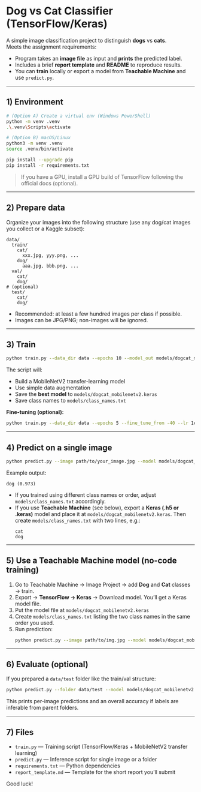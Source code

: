 
# Dog vs Cat Classifier (TensorFlow/Keras)

A simple image classification project to distinguish **dogs** vs **cats**.  
Meets the assignment requirements:
- Program takes an **image file** as input and **prints** the predicted label.
- Includes a brief **report template** and **README** to reproduce results.
- You can **train** locally or export a model from **Teachable Machine** and use `predict.py`.

---

## 1) Environment

```bash
# (Option A) Create a virtual env (Windows PowerShell)
python -m venv .venv
.\.venv\Scripts\activate

# (Option B) macOS/Linux
python3 -m venv .venv
source .venv/bin/activate

pip install --upgrade pip
pip install -r requirements.txt
```

> If you have a GPU, install a GPU build of TensorFlow following the official docs (optional).

---

## 2) Prepare data

Organize your images into the following structure (use any dog/cat images you collect or a Kaggle subset):

```
data/
  train/
    cat/
      xxx.jpg, yyy.png, ...
    dog/
      aaa.jpg, bbb.png, ...
  val/
    cat/
    dog/
# (optional)
  test/
    cat/
    dog/
```

- Recommended: at least a few hundred images per class if possible.
- Images can be JPG/PNG; non-images will be ignored.

---

## 3) Train

```bash
python train.py --data_dir data --epochs 10 --model_out models/dogcat_mobilenetv2.keras
```
The script will:
- Build a MobileNetV2 transfer-learning model
- Use simple data augmentation
- Save the **best model** to `models/dogcat_mobilenetv2.keras`
- Save class names to `models/class_names.txt`

**Fine‑tuning (optional):**
```bash
python train.py --data_dir data --epochs 5 --fine_tune_from -40 --lr 1e-5
```

---

## 4) Predict on a single image

```bash
python predict.py --image path/to/your_image.jpg --model models/dogcat_mobilenetv2.keras
```
Example output:
```
dog (0.973)
```

- If you trained using different class names or order, adjust `models/class_names.txt` accordingly.
- If you use **Teachable Machine** (see below), export a **Keras (.h5 or .keras)** model and place it at `models/dogcat_mobilenetv2.keras`. Then create `models/class_names.txt` with two lines, e.g.:
  ```
  cat
  dog
  ```

---

## 5) Use a Teachable Machine model (no-code training)

1. Go to Teachable Machine → Image Project → add **Dog** and **Cat** classes → train.
2. Export → **TensorFlow → Keras** → Download model. You’ll get a Keras model file.
3. Put the model file at `models/dogcat_mobilenetv2.keras`
4. Create `models/class_names.txt` listing the two class names in the same order you used.
5. Run prediction:
   ```bash
   python predict.py --image path/to/img.jpg --model models/dogcat_mobilenetv2.keras
   ```

---

## 6) Evaluate (optional)

If you prepared a `data/test` folder like the train/val structure:
```bash
python predict.py --folder data/test --model models/dogcat_mobilenetv2.keras
```
This prints per-image predictions and an overall accuracy if labels are inferable from parent folders.

---

## 7) Files

- `train.py` — Training script (TensorFlow/Keras + MobileNetV2 transfer learning)
- `predict.py` — Inference script for single image or a folder
- `requirements.txt` — Python dependencies
- `report_template.md` — Template for the short report you’ll submit

Good luck!
